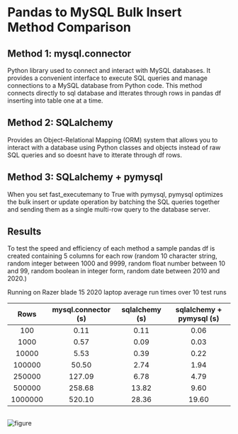 # Pandas to MySQL Bulk Insert Method Comparison

## Method 1: mysql.connector
Python library used to connect and interact with MySQL databases. It provides a convenient interface to execute SQL queries and manage connections to a MySQL database from Python code. This method connects directly to sql database and itterates through rows in pandas df inserting into table one at a time.

## Method 2: SQLalchemy
Provides an Object-Relational Mapping (ORM) system that allows you to interact with a database using Python classes and objects instead of raw SQL queries and so doesnt have to itterate through df rows. 

## Method 3: SQLalchemy + pymysql
When you set fast_executemany to True with pymysql, pymysql optimizes the bulk insert or update operation by batching the SQL queries together and sending them as a single multi-row query to the database server.

## Results
To test the speed and efficiency of each method a sample pandas df is created containing 5 columns for each row (random 10 character string, random integer between 1000 and 9999, random float number between 10 and 99, random boolean in integer form, random date between 2010 and 2020.)


Running on Razer blade 15 2020 laptop average run times over 10 test runs 

| Rows    | mysql.connector (s)  | sqlalchemy (s) | sqlalchemy + pymysql (s) |
| :---:   |        :---:         |      :---:     |          :---:           |
| 100     |        0.11          |      0.11      |          0.06            |
| 1000    |        0.57          |      0.09      |          0.03            |
| 10000   |        5.53          |      0.39      |          0.22            |
| 100000  |        50.50         |      2.74      |          1.94            |
| 250000  |        127.09        |      6.78      |          4.79            |
| 500000  |        258.68        |      13.82     |          9.60            |
| 1000000 |        520.10        |      28.36     |          19.60           |

##

![figure](https://github.com/adamcorren/pandas_to_mysql_optimisation/assets/125222047/f30c04af-d531-455f-a3a7-ce43c589e1fa)

